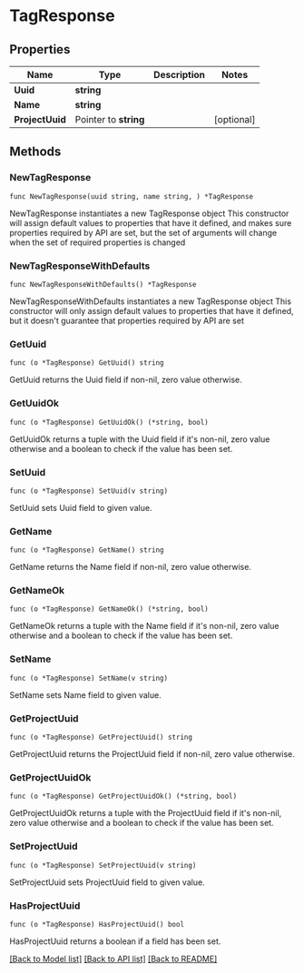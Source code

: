 # TagResponse

## Properties

Name | Type | Description | Notes
------------ | ------------- | ------------- | -------------
**Uuid** | **string** |  | 
**Name** | **string** |  | 
**ProjectUuid** | Pointer to **string** |  | [optional] 

## Methods

### NewTagResponse

`func NewTagResponse(uuid string, name string, ) *TagResponse`

NewTagResponse instantiates a new TagResponse object
This constructor will assign default values to properties that have it defined,
and makes sure properties required by API are set, but the set of arguments
will change when the set of required properties is changed

### NewTagResponseWithDefaults

`func NewTagResponseWithDefaults() *TagResponse`

NewTagResponseWithDefaults instantiates a new TagResponse object
This constructor will only assign default values to properties that have it defined,
but it doesn't guarantee that properties required by API are set

### GetUuid

`func (o *TagResponse) GetUuid() string`

GetUuid returns the Uuid field if non-nil, zero value otherwise.

### GetUuidOk

`func (o *TagResponse) GetUuidOk() (*string, bool)`

GetUuidOk returns a tuple with the Uuid field if it's non-nil, zero value otherwise
and a boolean to check if the value has been set.

### SetUuid

`func (o *TagResponse) SetUuid(v string)`

SetUuid sets Uuid field to given value.


### GetName

`func (o *TagResponse) GetName() string`

GetName returns the Name field if non-nil, zero value otherwise.

### GetNameOk

`func (o *TagResponse) GetNameOk() (*string, bool)`

GetNameOk returns a tuple with the Name field if it's non-nil, zero value otherwise
and a boolean to check if the value has been set.

### SetName

`func (o *TagResponse) SetName(v string)`

SetName sets Name field to given value.


### GetProjectUuid

`func (o *TagResponse) GetProjectUuid() string`

GetProjectUuid returns the ProjectUuid field if non-nil, zero value otherwise.

### GetProjectUuidOk

`func (o *TagResponse) GetProjectUuidOk() (*string, bool)`

GetProjectUuidOk returns a tuple with the ProjectUuid field if it's non-nil, zero value otherwise
and a boolean to check if the value has been set.

### SetProjectUuid

`func (o *TagResponse) SetProjectUuid(v string)`

SetProjectUuid sets ProjectUuid field to given value.

### HasProjectUuid

`func (o *TagResponse) HasProjectUuid() bool`

HasProjectUuid returns a boolean if a field has been set.


[[Back to Model list]](../README.md#documentation-for-models) [[Back to API list]](../README.md#documentation-for-api-endpoints) [[Back to README]](../README.md)


